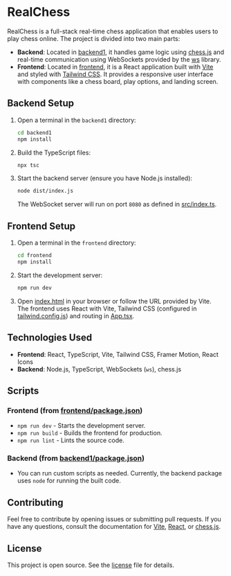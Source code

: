 # RealChess

RealChess is a full-stack real-time chess application that enables users to play chess online. The project is divided into two main parts:

- **Backend**: Located in [backend1](d:/Projects/WEBDEV/RealChess/backend1), it handles game logic using [chess.js](https://github.com/jhlywa/chess.js) and real-time communication using WebSockets provided by the [ws](https://github.com/websockets/ws) library.
- **Frontend**: Located in [frontend](d:/Projects/WEBDEV/RealChess/frontend), it is a React application built with [Vite](https://vitejs.dev/) and styled with [Tailwind CSS](https://tailwindcss.com/). It provides a responsive user interface with components like a chess board, play options, and landing screen.


## Backend Setup

1. Open a terminal in the `backend1` directory:
    ```sh
    cd backend1
    npm install
    ```
2. Build the TypeScript files:
    ```sh
    npx tsc
    ```
3. Start the backend server (ensure you have Node.js installed):
    ```sh
    node dist/index.js
    ```
   The WebSocket server will run on port `8080` as defined in [src/index.ts](d:/Projects/WEBDEV/RealChess/backend1/src/index.ts).

## Frontend Setup

1. Open a terminal in the `frontend` directory:
    ```sh
    cd frontend
    npm install
    ```
2. Start the development server:
    ```sh
    npm run dev
    ```
3. Open [index.html](d:/Projects/WEBDEV/RealChess/frontend/index.html) in your browser or follow the URL provided by Vite.  
   The frontend uses React with Vite, Tailwind CSS (configured in [tailwind.config.js](d:/Projects/WEBDEV/RealChess/frontend/tailwind.config.js)) and routing in [App.tsx](d:/Projects/WEBDEV/RealChess/frontend/src/App.tsx).

## Technologies Used

- **Frontend**: React, TypeScript, Vite, Tailwind CSS, Framer Motion, React Icons
- **Backend**: Node.js, TypeScript, WebSockets (`ws`), chess.js

## Scripts

### Frontend (from [frontend/package.json](d:/Projects/WEBDEV/RealChess/frontend/package.json))
- `npm run dev` - Starts the development server.
- `npm run build` - Builds the frontend for production.
- `npm run lint` - Lints the source code.

### Backend (from [backend1/package.json](d:/Projects/WEBDEV/RealChess/backend1/package.json))
- You can run custom scripts as needed. Currently, the backend package uses `node` for running the built code.

## Contributing

Feel free to contribute by opening issues or submitting pull requests. If you have any questions, consult the documentation for [Vite](https://vitejs.dev/), [React](https://reactjs.org/), or [chess.js](https://github.com/jhlywa/chess.js).

## License

This project is open source. See the [license](LICENSE) file for details.